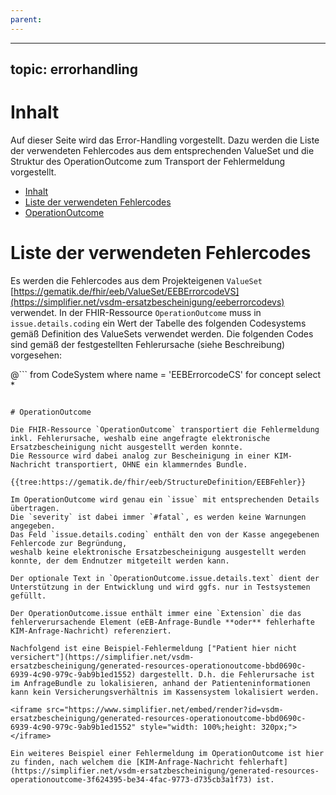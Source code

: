 ```yaml
---
parent:
---
```

---

topic: errorhandling
---

# Inhalt

Auf dieser Seite wird das Error-Handling vorgestellt.
Dazu werden die Liste der verwendeten Fehlercodes aus dem entsprechenden ValueSet und
die Struktur des OperationOutcome zum Transport der Fehlermeldung vorgestellt.

- [Inhalt](#inhalt)
- [Liste der verwendeten Fehlercodes](#liste-der-verwendeten-fehlercodes)
- [OperationOutcome](#operationoutcome)

# Liste der verwendeten Fehlercodes

Es werden die Fehlercodes aus dem Projekteigenen `ValueSet` [https://gematik.de/fhir/eeb/ValueSet/EEBErrorcodeVS](https://simplifier.net/vsdm-ersatzbescheinigung/eeberrorcodevs) verwendet.
In der FHIR-Ressource `OperationOutcome` muss in `issue.details.coding` ein Wert der Tabelle des folgenden Codesystems gemäß Definition des ValueSets verwendet werden. Die folgenden Codes sind gemäß der festgestellten Fehlerursache (siehe Beschreibung) vorgesehen:

@```
from
  CodeSystem
where
  name = 'EEBErrorcodeCS'
for concept select
  *

```

# OperationOutcome

Die FHIR-Ressource `OperationOutcome` transportiert die Fehlermeldung inkl. Fehlerursache, weshalb eine angefragte elektronische Ersatzbescheinigung nicht ausgestellt werden konnte.
Die Ressource wird dabei analog zur Bescheinigung in einer KIM-Nachricht transportiert, OHNE ein klammerndes Bundle.

{{tree:https://gematik.de/fhir/eeb/StructureDefinition/EEBFehler}}

Im OperationOutcome wird genau ein `issue` mit entsprechenden Details übertragen.
Die `severity` ist dabei immer `#fatal`, es werden keine Warnungen angegeben.
Das Feld `issue.details.coding` enthält den von der Kasse angegebenen Fehlercode zur Begründung,
weshalb keine elektronische Ersatzbescheinigung ausgestellt werden konnte, der dem Endnutzer mitgeteilt werden kann.

Der optionale Text in `OperationOutcome.issue.details.text` dient der Unterstützung in der Entwicklung und wird ggfs. nur in Testsystemen gefüllt.

Der OperationOutcome.issue enthält immer eine `Extension` die das fehlerverursachende Element (eEB-Anfrage-Bundle **oder** fehlerhafte KIM-Anfrage-Nachricht) referenziert.

Nachfolgend ist eine Beispiel-Fehlermeldung ["Patient hier nicht versichert"](https://simplifier.net/vsdm-ersatzbescheinigung/generated-resources-operationoutcome-bbd0690c-6939-4c90-979c-9ab9b1ed1552) dargestellt. D.h. die Fehlerursache ist im AnfrageBundle zu lokalisieren, anhand der Patienteninformationen kann kein Versicherungsverhältnis im Kassensystem lokalisiert werden.

<iframe src="https://www.simplifier.net/embed/render?id=vsdm-ersatzbescheinigung/generated-resources-operationoutcome-bbd0690c-6939-4c90-979c-9ab9b1ed1552" style="width: 100%;height: 320px;"></iframe>

Ein weiteres Beispiel einer Fehlermeldung im OperationOutcome ist hier zu finden, nach welchem die [KIM-Anfrage-Nachricht fehlerhaft](https://simplifier.net/vsdm-ersatzbescheinigung/generated-resources-operationoutcome-3f624395-be34-4fac-9773-d735cb3a1f73) ist.
